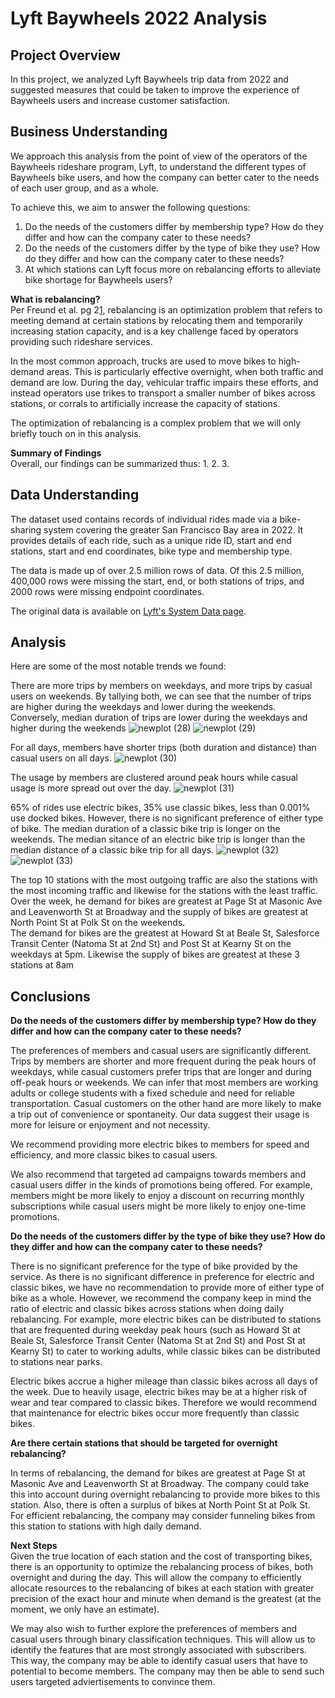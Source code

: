 # Lyft Baywheels 2022 Analysis

## Project Overview
In this project, we analyzed Lyft Baywheels trip data from 2022 and suggested measures that could be taken to improve the experience of Baywheels users and increase customer satisfaction.

## Business Understanding
We approach this analysis from the point of view of the operators of the Baywheels rideshare program, Lyft, to understand the different types of Baywheels bike users, and how the company can better cater to the needs of each user group, and as a whole.

To achieve this, we aim to answer the following questions:
1. Do the needs of the customers differ by membership type? How do they differ and how can the company cater to these needs?
2. Do the needs of the customers differ by the type of bike they use? How do they differ and how can the company cater to these needs?
3. At which stations can Lyft focus more on rebalancing efforts to alleviate bike shortage for Baywheels users?

**What is rebalancing?** \
Per Freund et al. pg 2[1](https://people.orie.cornell.edu/shane/pubs/BSOvernight.pdf), rebalancing is an optimization problem that refers to meeting demand at certain stations by relocating them and temporarily increasing station capacity, and is a key challenge faced by operators providing such rideshare services.  

In the most common approach, trucks are used to
move bikes to high-demand areas. This is particularly effective overnight, when
both traffic and demand are low. During the day, vehicular traffic impairs these
efforts, and instead operators use trikes to transport a smaller number of bikes across stations, or corrals to artificially increase the capacity of stations.

The optimization of rebalancing is a complex problem that we will only briefly touch on in this analysis.

**Summary of Findings** \
Overall, our findings can be summarized thus:
1. 
2.
3.


## Data Understanding
The dataset used contains records of individual rides made via a bike-sharing system covering the greater San Francisco Bay area in 2022. It provides details of each ride, such as a unique ride ID, start and end stations, start and end coordinates, bike type and membership type.

The data is made up of over 2.5 million rows of data. Of this 2.5 million, 400,000 rows were missing the start, end, or both stations of trips, and 2000 rows were missing endpoint coordinates.

The original data is available on [Lyft's System Data page](https://www.lyft.com/bikes/bay-wheels/system-data).

## Analysis
Here are some of the most notable trends we found:

There are more trips by members on weekdays, and more trips by casual users on weekends. By tallying both, we can see that the number of trips are higher during the weekdays and lower during the weekends. Conversely, median duration of trips are lower during the weekdays and higher during the weekends
![newplot (28)](https://github.com/kuehbiko/01-Portfolio-Projects/assets/88494428/105becf9-8d8b-4849-8d4b-dfb987a8c690)
![newplot (29)](https://github.com/kuehbiko/01-Portfolio-Projects/assets/88494428/723f7d58-df3a-46b7-a031-ca42ee452928)

For all days, members have shorter trips (both duration and distance) than casual users on all days.
![newplot (30)](https://github.com/kuehbiko/01-Portfolio-Projects/assets/88494428/66fabcb9-d6cb-47b9-b17d-171a158b5706)

The usage by members are clustered around peak hours while casual usage is more spread out over the day.
![newplot (31)](https://github.com/kuehbiko/01-Portfolio-Projects/assets/88494428/5e7082f4-8b81-4076-8fdf-07668478b7c3)

65% of rides use electric bikes, 35% use classic bikes, less than 0.001% use docked bikes. However, there is no significant preference of either type of bike. The median duration of a classic bike trip is longer on the weekends. The median sitance of an electric bike trip is longer than the median distance of a classic bike trip for all days.
![newplot (32)](https://github.com/kuehbiko/01-Portfolio-Projects/assets/88494428/2685f4cb-b94c-4919-a47f-9001b656b945)
![newplot (33)](https://github.com/kuehbiko/01-Portfolio-Projects/assets/88494428/557a82f0-fc6f-4b7f-abb8-6365ac43d14b)

The top 10 stations with the most outgoing traffic are also the stations with the most incoming traffic and likewise for the stations with the least traffic. \
Over the week, he demand for bikes are greatest at Page St at Masonic Ave and Leavenworth St at Broadway and the supply of bikes are greatest at North Point St at Polk St on the weekends. \
The demand for bikes are the greatest at Howard St at Beale St, Salesforce Transit Center (Natoma St at 2nd St) and Post St at Kearny St on the weekdays at 5pm. Likewise the supply of bikes are greatest at these 3 stations at 8am

## Conclusions
**Do the needs of the customers differ by membership type? How do they differ and how can the company cater to these needs?**

The preferences of members and casual users are significantly different. Trips by members are shorter and more frequent during the peak hours of weekdays, while casual customers prefer trips that are longer and during off-peak hours or weekends. We can infer that most members are working adults or college students with a fixed schedule and need for reliable transportation. Casual customers on the other hand are more likely to make a trip out of convenience or spontaneity. Our data suggest their usage is more for leisure or enjoyment and not necessity.

We recommend providing more electric bikes to members for speed and efficiency, and more classic bikes to casual users.

We also recommend that targeted ad campaigns towards members and casual users differ in the kinds of promotions being offered. For example, members might be more likely to enjoy a discount on recurring monthly subscriptions while casual users might be more likely to enjoy one-time promotions.

**Do the needs of the customers differ by the type of bike they use? How do they differ and how can the company cater to these needs?**

There is no significant preference for the type of bike provided by the service. As there is no significant difference in preference for electric and classic bikes, we have no recommendation to provide more of either type of bike as a whole. However, we recommend the company keep in mind the ratio of electric and classic bikes across stations when doing daily rebalancing. For example, more electric bikes can be distributed to stations that are frequented during weekday peak hours (such as Howard St at Beale St, Salesforce Transit Center (Natoma St at 2nd St) and Post St at Kearny St) to cater to working adults, while classic bikes can be distributed to stations near parks.

Electric bikes accrue a higher mileage than classic bikes across all days of the week. Due to heavily usage, electric bikes may be at a higher risk of wear and tear compared to classic bikes. Therefore we would recommend that maintenance for electric bikes occur more frequently than classic bikes.

**Are there certain stations that should be targeted for overnight rebalancing?**

In terms of rebalancing, the demand for bikes are greatest at Page St at Masonic Ave and Leavenworth St at Broadway. The company could take this into account during overnight rebalancing to provide more bikes to this station. Also, there is often a surplus of bikes at North Point St at Polk St. For efficient rebalancing, the company may consider funneling bikes from this station to stations with high daily demand.

**Next Steps** \
Given the true location of each station and the cost of transporting bikes, there is an opportunity to optimize the rebalancing process of bikes, both overnight and during the day. This will allow the company to efficiently allocate resources to the rebalancing of bikes at each station with greater precision of the exact hour and minute when demand is the greatest (at the moment, we only have an estimate).

We may also wish to further explore the preferences of members and casual users through binary classification techniques. This will allow us to identify the features that are most strongly associated with subscribers. This way, the company may be able to identify casual users that have to potential to become members. The company may then be able to send such users targeted adviertisements to convince them.
